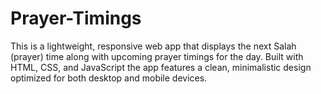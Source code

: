 # Prayer-Timings
This is a lightweight, responsive web app that displays the next Salah (prayer) time along with upcoming prayer timings for the day. Built with HTML, CSS, and JavaScript the app features a clean, minimalistic design optimized for both desktop and mobile devices.
